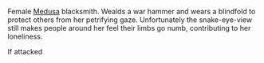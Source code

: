 Female [Medusa](https://2e.aonprd.com/Monsters.aspx?ID=3096) blacksmith. Wealds a war hammer and wears a blindfold to protect others from her petrifying gaze. Unfortunately the snake-eye-view still makes people around her feel their limbs go numb, contributing to her loneliness.

If attacked 
